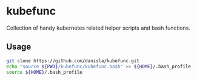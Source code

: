 # kubefunc
Collection of handy kubernetes related helper scripts and bash functions.

## Usage

```sh
git clone https://github.com/danisla/kubefunc.git
echo "source ${PWD}/kubefunc/kubefunc.bash" >> ${HOME}/.bash_profile
source ${HOME}/.bash_profile
```